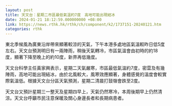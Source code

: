 ```yaml
---
layout: post
title: 天文台：星期二市區最低氣溫約7度　高地可能出現結冰
date: 2024-01-21 18:12:59.000000000 +08:00
link: https://news.rthk.hk/rthk/ch/component/k2/1737151-20240121.htm
categories: rthk
---
```


東北季候風為廣東沿岸帶來顯著較涼的天氣，下午本港多處地區氣溫較昨日低5度左右。天文台預測明日有一兩陣雨，稍後天氣轉冷，市區氣溫會由初時的約18度，顯著下降至晚上的約10度，新界再低幾度。

天文台科學主任黃家興表示，星期二天氣嚴寒，市區最低氣溫約7度，密雲及有幾陣雨，高地可能出現結冰，由於北風較大，風寒效應顯著，身體感覺的溫度會較實際氣溫低。根據天文台分區天氣預測，星期二清晨打鼓嶺會跌至2度。

天文台又預計星期三一整天及星期四早上，天氣仍然寒冷，本周後期早上仍然清涼。天文台呼籲市民注意保暖及關心身邊長者和長期病患者。
